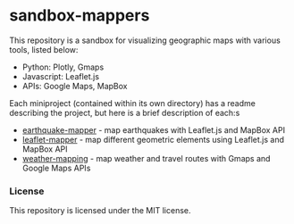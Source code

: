 # sandbox-mappers

This repository is a sandbox for visualizing geographic maps with various tools, listed below:
- Python: Plotly, Gmaps
- Javascript: Leaflet.js
- APIs: Google Maps, MapBox

Each miniproject (contained within its own directory) has a readme describing the project, but here is a brief description of each:s
- [earthquake-mapper](earthquake-mapper/) - map earthquakes with Leaflet.js and MapBox API
- [leaflet-mapper](leaflet-mapper/) - map different geometric elements using Leaflet.js and MapBox API
- [weather-mapping](weather-mapping/) - map weather and travel routes with Gmaps and Google Maps APIs

### License
This repository is licensed under the MIT license.
